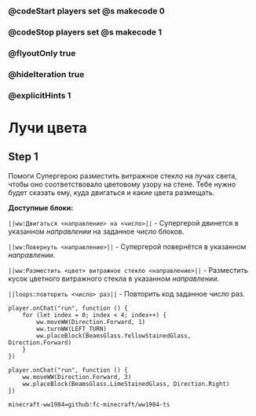 ### @codeStart players set @s makecode 0
### @codeStop players set @s makecode 1

### @flyoutOnly true
### @hideIteration true 
### @explicitHints 1

# Лучи цвета

## Step 1
Помоги Супергерою разместить витражное стекло на лучах света, чтобы оно соответствовало цветовому узору на стене. Тебе нужно будет сказать ему, куда двигаться и какие цвета размещать.

**Доступные блоки:**

``||ww:Двигаться <направление> на <число>||`` - Супергерой двинется в указанном *направлении* на заданное *число* блоков.

``||ww:Повернуть <направление>||`` - Супергерой повернётся в указанном *направлении*.

``||ww:Разместить <цвет> витражное стекло <направление>||`` - Разместить кусок цветного витражного стекла в указанном *направлении*.

``||loops:повторить <число> раз||`` - Повторить код заданное *число* раз.

```ghost
player.onChat("run", function () {
    for (let index = 0; index < 4; index++) {
        ww.moveWW(Direction.Forward, 1)
        ww.turnWW(LEFT_TURN)
        ww.placeBlock(BeamsGlass.YellowStainedGlass, Direction.Forward)
    }
})
```
```template
player.onChat("run", function () {
    ww.moveWW(Direction.Forward, 3)
    ww.placeBlock(BeamsGlass.LimeStainedGlass, Direction.Right)
})
```
```package
minecraft-ww1984=github:fc-minecraft/ww1984-ts
```